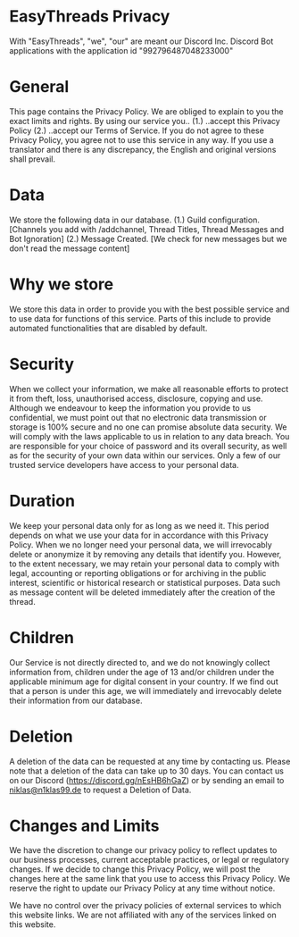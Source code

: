 # EasyThreads Privacy
With "EasyThreads", "we", "our" are meant our Discord Inc. Discord Bot applications with the application id "992796487048233000"

# General
This page contains the Privacy Policy. We are obliged to explain to you the exact limits and rights.
By using our service you..
(1.) ..accept this Privacy Policy
(2.) ..accept our Terms of Service.
If you do not agree to these Privacy Policy, you agree not to use this service in any way.
If you use a translator and there is any discrepancy, the English and original versions shall prevail.

# Data
We store the following data in our database.
(1.) Guild configuration. [Channels you add with /addchannel, Thread Titles, Thread Messages and Bot Ignoration]
(2.) Message Created. [We check for new messages but we don't read the message content]

# Why we store
We store this data in order to provide you with the best possible service and to use data for functions of this service. 
Parts of this include to provide automated functionalities that are disabled by default.

# Security
When we collect your information, we make all reasonable efforts to protect it from theft, loss, unauthorised access, disclosure, copying and use. Although we endeavour to keep the information you provide to us confidential, we must point out that no electronic data transmission or storage is 100% secure and no one can promise absolute data security. We will comply with the laws applicable to us in relation to any data breach. You are responsible for your choice of password and its overall security, as well as for the security of your own data within our services.
Only a few of our trusted service developers have access to your personal data.

# Duration
We keep your personal data only for as long as we need it. This period depends on what we use your data for in accordance with this Privacy Policy. When we no longer need your personal data, we will irrevocably delete or anonymize it by removing any details that identify you. However, to the extent necessary, we may retain your personal data to comply with legal, accounting or reporting obligations or for archiving in the public interest, scientific or historical research or statistical purposes. Data such as message content will be deleted immediately after the creation of the thread.

# Children
Our Service is not directly directed to, and we do not knowingly collect information from, children under the age of 13 and/or children under the applicable minimum age for digital consent in your country.
If we find out that a person is under this age, we will immediately and irrevocably delete their information from our database.

# Deletion
A deletion of the data can be requested at any time by contacting us. Please note that a deletion of the data can take up to 30 days.
You can contact us on our Discord (https://discord.gg/nEsHB6hGaZ) or by sending an email to niklas@n1klas99.de to request a Deletion of Data.

# Changes and Limits 
We have the discretion to change our privacy policy to reflect updates to our business processes, current acceptable practices, or legal or regulatory changes. If we decide to change this Privacy Policy, we will post the changes here at the same link that you use to access this Privacy Policy. We reserve the right to update our Privacy Policy at any time without notice.

We have no control over the privacy policies of external services to which this website links.
We are not affiliated with any of the services linked on this website.

